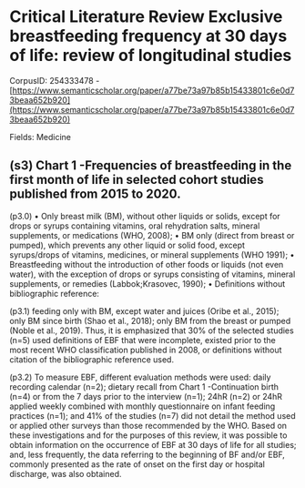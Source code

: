 # Critical Literature Review Exclusive breastfeeding frequency at 30 days of life: review of longitudinal studies

CorpusID: 254333478 - [https://www.semanticscholar.org/paper/a77be73a97b85b15433801c6e0d73beaa652b920](https://www.semanticscholar.org/paper/a77be73a97b85b15433801c6e0d73beaa652b920)

Fields: Medicine

## (s3) Chart 1 -Frequencies of breastfeeding in the first month of life in selected cohort studies published from 2015 to 2020.
(p3.0) • Only breast milk (BM), without other liquids or solids, except for drops or syrups containing vitamins, oral rehydration salts, mineral supplements, or medications (WHO, 2008); • BM only (direct from breast or pumped), which prevents any other liquid or solid food, except syrups/drops of vitamins, medicines, or mineral supplements (WHO 1991); • Breastfeeding without the introduction of other foods or liquids (not even water), with the exception of drops or syrups consisting of vitamins, mineral supplements, or remedies (Labbok;Krasovec, 1990); • Definitions without bibliographic reference:

(p3.1) feeding only with BM, except water and juices (Oribe et al., 2015); only BM since birth (Shao et al., 2018); only BM from the breast or pumped (Noble et al., 2019). Thus, it is emphasized that 30% of the selected studies (n=5) used definitions of EBF that were incomplete, existed prior to the most recent WHO classification published in 2008, or definitions without citation of the bibliographic reference used.

(p3.2) To measure EBF, different evaluation methods were used: daily recording calendar (n=2); dietary recall from Chart 1 -Continuation birth (n=4) or from the 7 days prior to the interview (n=1); 24hR (n=2) or 24hR applied weekly combined with monthly questionnaire on infant feeding practices (n=1); and 41% of the studies (n=7) did not detail the method used or applied other surveys than those recommended by the WHO. Based on these investigations and for the purposes of this review, it was possible to obtain information on the occurrence of EBF at 30 days of life for all studies; and, less frequently, the data referring to the beginning of BF and/or EBF, commonly presented as the rate of onset on the first day or hospital discharge, was also obtained.
